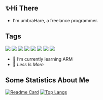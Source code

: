 ## ✨Hi There
- I'm umbraHare, a freelance programmer.  

## Tags
![](https://img.shields.io/badge/OS-Linux-informational?style=flat&logo=linux&logoColor=white&color=2bbc8a)
![](https://img.shields.io/badge/Editor-VsCode-informational?style=flat&logo=visualstudiocode&logoColor=white&color=2bbc8a)
![](https://img.shields.io/badge/Code-CPP-informational?style=flat&logo=cplusplus&logoColor=white&color=2bbc8a)
![](https://img.shields.io/badge/Code-Java-informational?style=flat&logo=java&logoColor=white&color=2bbc8a)
![](https://img.shields.io/badge/Code-Python-informational?style=flat&logo=python&logoColor=white&color=2bbc8a)
![](https://img.shields.io/badge/Code-Flutter-informational?style=flat&logo=flutter&logoColor=white&color=2bbc8a)
![](https://img.shields.io/badge/Tools-MySQL-informational?style=flat&logo=postgresql&logoColor=white&color=2bbc8a)
![](https://img.shields.io/badge/Tools-Docker-informational?style=flat&logo=docker&logoColor=white&color=2bbc8a)
- 🌱 I’m currently learning ARM
- 💬 _Less Is More_  

## Some Statistics About Me
[![Readme Card](https://github-readme-stats.vercel.app/api?username=umbraHare&show_icons=true&line_height=27&theme=tokyonight)](https://github.com/umbraHare/umbraHare)
[![Top Langs](https://github-readme-stats.vercel.app/api/top-langs/?username=umbraHare&exclude_repo=umbraHare.github.io&hide=java,html,tex&layout=default&langs_count=3&theme=tokyonight)](https://github.com/umbraHare/umbraHare)
